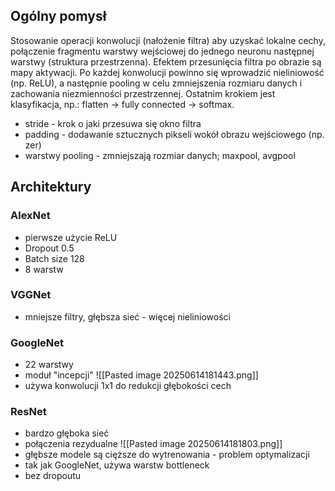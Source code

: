 ## Ogólny pomysł
Stosowanie operacji konwolucji (nałożenie filtra) aby uzyskać lokalne cechy, połączenie fragmentu warstwy wejściowej do jednego neuronu następnej warstwy (struktura przestrzenna). Efektem przesunięcia filtra po obrazie są mapy aktywacji. Po każdej konwolucji powinno się wprowadzić nieliniowość (np. ReLU), a następnie pooling w celu zmniejszenia rozmiaru danych i zachowania niezmienności przestrzennej. Ostatnim krokiem jest klasyfikacja, np.: flatten -> fully connected -> softmax.
* stride - krok o jaki przesuwa się okno filtra
* padding - dodawanie sztucznych pikseli wokół obrazu wejściowego (np. zer)
* warstwy pooling - zmniejszają rozmiar danych; maxpool, avgpool

## Architektury
### AlexNet
* pierwsze użycie ReLU
* Dropout 0.5
* Batch size 128
* 8 warstw

### VGGNet
* mniejsze filtry, głębsza sieć - więcej nieliniowości

### GoogleNet
* 22 warstwy
* moduł "incepcji"
 ![[Pasted image 20250614181443.png]]
 * używa konwolucji 1x1 do redukcji głębokości cech
### ResNet
* bardzo głęboka sieć
* połączenia rezydualne
![[Pasted image 20250614181803.png]]
* głębsze modele są cięższe do wytrenowania - problem optymalizacji
* tak jak GoogleNet, używa warstw bottleneck 
* bez dropoutu

